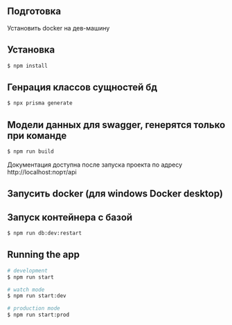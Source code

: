 ## Подготовка

Установить docker на дев-машину

## Установка

```bash
$ npm install
```

## Генрация классов сущностей бд

```bash
$ npx prisma generate
```

## Модели данных для swagger, генерятся только при команде

```bash
$ npm run build
```

Документация доступна после запуска проекта по адресу http://localhost:порт/api

## Запусить docker (для windows Docker desktop)

## Запуск контейнера с базой

```bash
$ npm run db:dev:restart
```

## Running the app

```bash
# development
$ npm run start

# watch mode
$ npm run start:dev

# production mode
$ npm run start:prod
```
